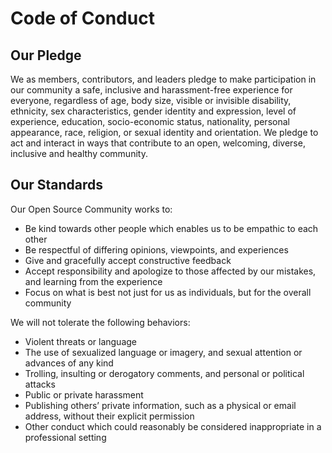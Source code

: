 # Code of Conduct

## Our Pledge

We as members, contributors, and leaders pledge to make participation in our community a safe, inclusive and harassment-free experience for everyone, regardless of age, body size, visible or invisible disability, ethnicity, sex characteristics, gender identity and expression, level of experience, education, socio-economic status, nationality, personal appearance, race, religion, or sexual identity and orientation. We pledge to act and interact in ways that contribute to an open, welcoming, diverse, inclusive and healthy community.

## Our Standards

Our Open Source Community works to:

- Be kind towards other people which enables us to be empathic to each other
- Be respectful of differing opinions, viewpoints, and experiences
- Give and gracefully accept constructive feedback
- Accept responsibility and apologize to those affected by our mistakes, and learning from the experience
- Focus on what is best not just for us as individuals, but for the overall community

We will not tolerate the following behaviors:

- Violent threats or language
- The use of sexualized language or imagery, and sexual attention or advances of any kind
- Trolling, insulting or derogatory comments, and personal or political attacks
- Public or private harassment
- Publishing others’ private information, such as a physical or email address, without their explicit permission
- Other conduct which could reasonably be considered inappropriate in a professional setting
